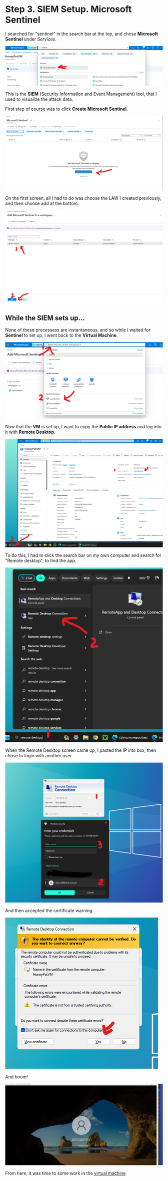 # Step 3. SIEM Setup. Microsoft Sentinel

I searched for "sentinel" in the search bar at the top, and chose **Microsoft Sentinel** under *Services*.

![screenshot of searching for sentinel](https://github.com/ZeroTrustAccess/Honeypot/blob/main/step3_sen1.png)

This is the **SIEM** (Security Information and Event Management) tool, that I used to visualize the attack data.

First step of course was to click **Create Microsoft Sentinel**.

![screenshot of sentenal screen](https://github.com/ZeroTrustAccess/Honeypot/blob/main/step3_sen2.png)

On the first screen, all I had to do was choose the LAW I created previously, and then choose add at the bottom.

![screenshot of sentenal link to law](https://github.com/ZeroTrustAccess/Honeypot/blob/main/step3_sen3.png)

## While the SIEM sets up...

None of these processess are instantaneous, and so while I waited for **Sentinel** to set up, I went back to the **Virtual Machine**.

![screenshot of going back to vm](https://github.com/ZeroTrustAccess/Honeypot/blob/main/step3_sen4.png)

Now that the **VM** is set up, I want to copy the **Public IP address** and log into it with **Remote Desktop**.

![screenshot of copying IP in VM](https://github.com/ZeroTrustAccess/Honeypot/blob/main/step3_sen5.png)

To do this, I had to click the search bar on my own computer and search for "Remote desktop", to find the app.

![screenshot of going to remote desktop](https://github.com/ZeroTrustAccess/Honeypot/blob/main/step3_sen6.png)

When the Remote Desktop screen came up, I pasted the IP into box, then chose to login with another user.

![screenshot of going to remote desktop](https://github.com/ZeroTrustAccess/Honeypot/blob/main/step3_sen7.png)

And then accepted the certificate warning.

![screenshot of certificate warning](https://github.com/ZeroTrustAccess/Honeypot/blob/main/step3_sen8.png)

And boom!

![screenshot of vm](https://github.com/ZeroTrustAccess/Honeypot/blob/main/step3_sen9.png)

From here, it was time to some work in the [virtual machine](https://github.com/ZeroTrustAccess/Honeypot/blob/main/Step4_Run.md)


